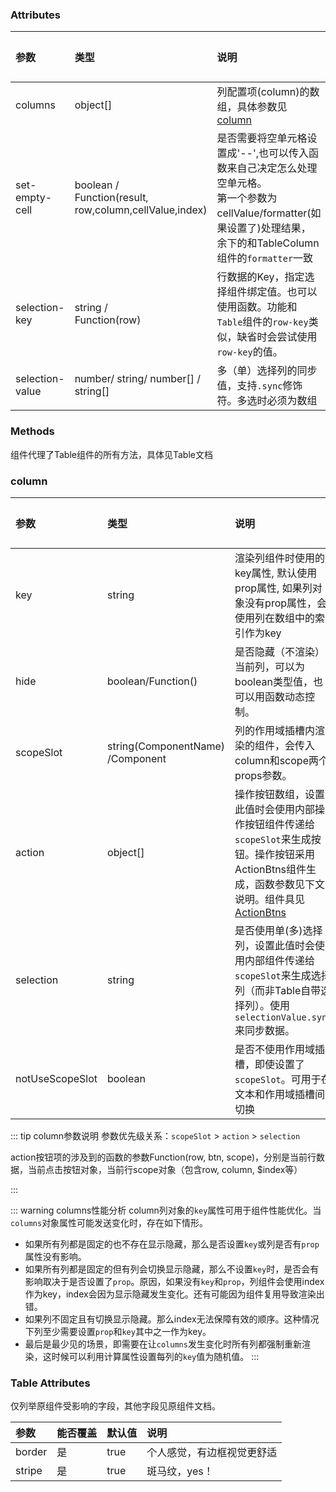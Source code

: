 ### Attributes

| 参数            | 类型                                                        | 说明                                                                                                                                                                      | 可选值 | 默认值 |
| :-------------- | :---------------------------------------------------------- | :------------------------------------------------------------------------------------------------------------------------------------------------------------------------ | :----- | :----- |
| columns         | object[]                                                    | 列配置项(column)的数组，具体参数见[column](#column)                                                                                                                       | --     | --     |
| set-empty-cell  | boolean /<br/> Function(result, row,column,cellValue,index) | 是否需要将空单元格设置成'--',也可以传入函数来自己决定怎么处理空单元格。<br/>第一个参数为cellValue/formatter(如果设置了)处理结果，余下的和TableColumn组件的`formatter`一致 | --     | --     |
| selection-key   | string /<br/> Function(row)                                 | 行数据的Key，指定选择组件绑定值。也可以使用函数。功能和`Table`组件的`row-key`类似，缺省时会尝试使用`row-key`的值。                                                        | --     | --     |
| selection-value | number/ string/ number[] / string[]                         | 多（单）选择列的同步值，支持`.sync`修饰符。多选时必须为数组                                                                                                               | --     | --     |

### Methods

组件代理了Table组件的所有方法，具体见Table文档

### column

| 参数            | 类型                                 | 说明                                                                                                                                                               | 可选值           | 默认值 |
| :-------------- | :----------------------------------- | :----------------------------------------------------------------------------------------------------------------------------------------------------------------- | :--------------- | :----- |
| key       | string                               | 渲染列组件时使用的key属性, 默认使用prop属性, 如果列对象没有prop属性，会使用列在数组中的索引作为key                                                                 | --               | --     |
| hide            | boolean/Function()                     | 是否隐藏（不渲染）当前列，可以为boolean类型值，也可以用函数动态控制。                                                                                              | --               | --     |
| scopeSlot       | string(ComponentName)<br/>/Component | 列的作用域插槽内渲染的组件，会传入column和scope两个props参数。                                                                                                     | --               | --     |
| action          | object[]                             | 操作按钮数组，设置此值时会使用内部操作按钮组件传递给`scopeSlot`来生成按钮。操作按钮采用ActionBtns组件生成，函数参数见下文说明。组件具见[ActionBtns](./action-btns) | --               | --     |
| selection       | string                               | 是否使用单(多)选择列，设置此值时会使用内部组件传递给`scopeSlot`来生成选择列（而非Table自带选择列）。使用`selectionValue.sync`来同步数据。                          | radio / checkbox | --     |
| notUseScopeSlot | boolean                              | 是否不使用作用域插槽，即使设置了`scopeSlot`。可用于在文本和作用域插槽间切换                                                                                        | --               | --     |

::: tip column参数说明
参数优先级关系：`scopeSlot` > `action` > `selection`
<p>action按钮项的涉及到的函数的参数Function(row, btn, scope)，分别是当前行数据，当前点击按钮对象，当前行scope对象（包含row, column, $index等）</p>
:::

::: warning columns性能分析
column列对象的`key`属性可用于组件性能优化。当`columns`对象属性可能发送变化时，存在如下情形。
* 如果所有列都是固定的也不存在显示隐藏，那么是否设置`key`或列是否有`prop`属性没有影响。
* 如果所有列都是固定的但有列会切换显示隐藏，那么不设置`key`时，是否会有影响取决于是否设置了`prop`。原因，如果没有`key`和`prop`，列组件会使用index作为key，index会因为显示隐藏发生变化。还有可能因为组件复用导致渲染出错。
* 如果列不固定且有切换显示隐藏。那么index无法保障有效的顺序。这种情况下列至少需要设置`prop`和`key`其中之一作为key。
* 最后是最少见的场景，即需要在让`columns`发生变化时所有列都强制重新渲染，这时候可以利用计算属性设置每列的`key`值为随机值。
:::


### Table Attributes

仅列举原组件受影响的字段，其他字段见原组件文档。

| 参数   | 能否覆盖 | 默认值 | 说明                       |
| :----- | :------- | :----- | :------------------------- |
| border | 是       | true   | 个人感觉，有边框视觉更舒适 |
| stripe | 是       | true   | 斑马纹，yes！              |
